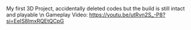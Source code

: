 My first 3D Project, accidentally deleted codes but the build is still intact and playable \n
Gameplay Video: https://youtu.be/utRvn2S_-P8?si=EeIS8lmxRQEtQCpG
